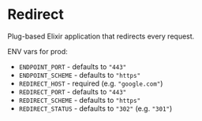 # Redirect

Plug-based Elixir application that redirects every request.

ENV vars for prod:

 * `ENDPOINT_PORT` - defaults to `"443"`
 * `ENDPOINT_SCHEME` - defaults to `"https"`
 * `REDIRECT_HOST` - required (e.g. `"google.com"`)
 * `REDIRECT_PORT` - defaults to `"443"`
 * `REDIRECT_SCHEME` - defaults to `"https"`
 * `REDIRECT_STATUS` - defaults to `"302"` (e.g. `"301"`)
